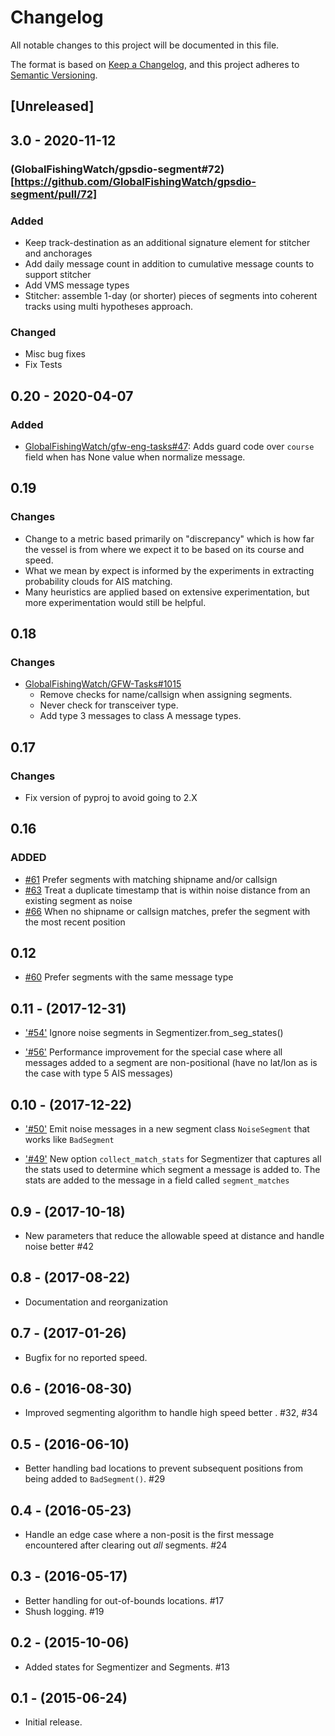# Changelog

All notable changes to this project will be documented in this file.

The format is based on [Keep a
Changelog](https://keepachangelog.com/en/1.0.0/), and this project adheres to
[Semantic Versioning](https://semver.org/spec/v2.0.0.html).

## [Unreleased]

## 3.0 - 2020-11-12

### (GlobalFishingWatch/gpsdio-segment#72)[https://github.com/GlobalFishingWatch/gpsdio-segment/pull/72]

### Added

* Keep track-destination as an additional signature element for stitcher and anchorages
* Add daily message count in addition to cumulative message counts to support stitcher
* Add VMS message types
* Stitcher:  assemble 1-day (or shorter) pieces of segments into coherent tracks using multi hypotheses
  approach.

### Changed

* Misc bug fixes
* Fix Tests

## 0.20 - 2020-04-07

### Added

* [GlobalFishingWatch/gfw-eng-tasks#47](https://github.com/GlobalFishingWatch/gfw-eng-tasks/issues/47): Adds
    guard code over `course` field when has None value when normalize message.

## 0.19

### Changes

* Change to a metric based primarily on "discrepancy" which is how far the vessel is from where we expect it to be based on its course and speed.
* What we mean by expect is informed by the experiments in extracting probability clouds for AIS matching.
* Many heuristics are applied based on extensive experimentation, but more experimentation would still be helpful.

## 0.18

### Changes

* [GlobalFishingWatch/GFW-Tasks#1015](https://github.com/GlobalFishingWatch/GFW-Tasks/issues/1015)
  * Remove checks for name/callsign when assigning segments.
  * Never check for transceiver type.
  * Add type 3 messages to class A message types.

## 0.17

### Changes
* Fix version of pyproj to avoid going to 2.X

## 0.16

### ADDED
* [#61](https://github.com/SkyTruth/gpsdio-segment/issues/61)
  Prefer segments with matching shipname and/or callsign
* [#63](https://github.com/SkyTruth/gpsdio-segment/issues/63)
  Treat a duplicate timestamp that is within noise distance from an existing segment as noise
* [#66](https://github.com/SkyTruth/gpsdio-segment/issues/66)
  When no shipname or callsign matches, prefer the segment with the most recent position

## 0.12
* [#60](https://github.com/SkyTruth/gpsdio-segment/pull/60) 
  Prefer segments with the same message type


## 0.11 - (2017-12-31)

* ['#54'](https://github.com/SkyTruth/gpsdio-segment/pull/54)
  Ignore noise segments in Segmentizer.from_seg_states()

* ['#56'](https://github.com/SkyTruth/gpsdio-segment/pull/56)
  Performance improvement for the special case where all messages added to a segment are 
  non-positional (have no lat/lon as is the case with type 5 AIS messages)

## 0.10 - (2017-12-22)

* ['#50'](https://github.com/SkyTruth/gpsdio-segment/pull/50)
  Emit noise messages in a new segment class `NoiseSegment` that works like 
  `BadSegment`

* ['#49'](https://github.com/SkyTruth/gpsdio-segment/pull/49)
  New option `collect_match_stats` for Segmentizer that captures all the stats used to 
  determine which segment a message is added to.  The stats are added to the message in 
  a field called `segment_matches`

  
## 0.9 - (2017-10-18)

- New parameters that reduce the allowable speed at distance and handle noise better #42


## 0.8 - (2017-08-22)

- Documentation and reorganization


## 0.7 - (2017-01-26)

- Bugfix for no reported speed.


## 0.6 - (2016-08-30)

- Improved segmenting algorithm to handle high speed better .  #32, #34


## 0.5 - (2016-06-10)

- Better handling bad locations to prevent subsequent positions from being added to `BadSegment()`.  #29


## 0.4 - (2016-05-23)

- Handle an edge case where a non-posit is the first message encountered after clearing out _all_ segments.  #24


## 0.3 - (2016-05-17)

- Better handling for out-of-bounds locations.  #17
- Shush logging.  #19


## 0.2 - (2015-10-06)

- Added states for Segmentizer and Segments.  #13


## 0.1 - (2015-06-24)

- Initial release.

